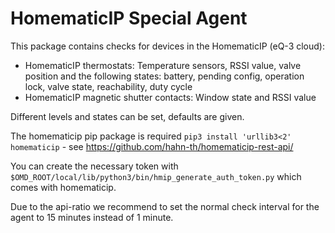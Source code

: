 # HomematicIP Special Agent

This package contains checks for devices in the HomematicIP (eQ-3 cloud): 
* HomematicIP thermostats: Temperature sensors, RSSI value, valve position and the following states: battery, pending config, operation lock, valve state, reachability, duty cycle
* HomematicIP magnetic shutter contacts: Window state and RSSI value

Different levels and states can be set, defaults are given.

The homematicip pip package is required `pip3 install 'urllib3<2' homematicip` - see https://github.com/hahn-th/homematicip-rest-api/

You can create the necessary token with `$OMD_ROOT/local/lib/python3/bin/hmip_generate_auth_token.py` which comes with homematicip.

Due to the api-ratio we recommend to set the normal check interval for the agent to 15 minutes instead of 1 minute.

